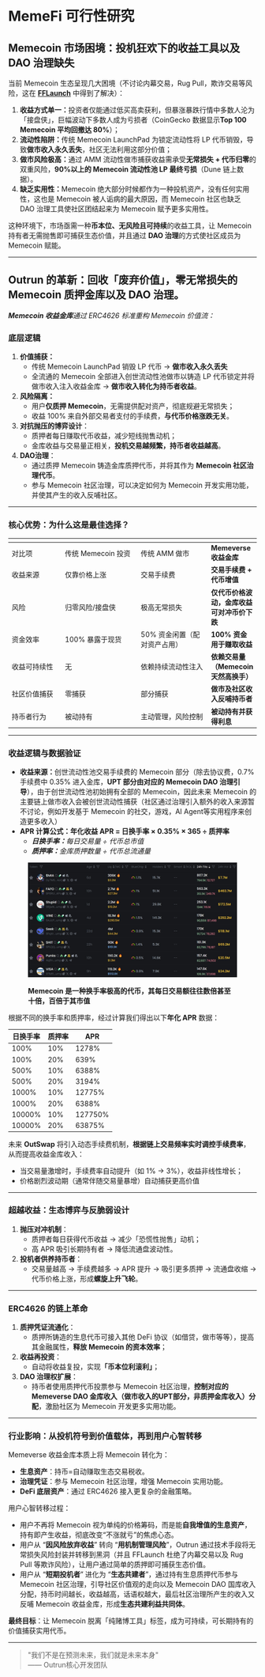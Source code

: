 # MemeFi 可行性研究

## **Memecoin 市场困境：投机狂欢下的收益工具以及 DAO 治理缺失**

当前 Memecoin 生态呈现几大困境（不讨论内幕交易，Rug Pull，欺诈交易等风险，这在 [**FFLaunch**](../../fflaunch/) 中得到了解决）：

1. **收益方式单一：**&#x6295;资者仅能通过低买高卖获利，但暴涨暴跌行情中多数人沦为「接盘侠」，巨幅波动下多数人成为亏损者（CoinGecko 数据显示**Top 100 Memecoin 平均回撤达 80%**）；
2. **流动性陷阱：**&#x4F20;统 Memecoin LaunchPad 为锁定流动性将 LP 代币销毁，导致**做市收入永久丢失**，社区无法利用这部分价值；
3. **做市风险极高：**&#x901A;过 AMM 流动性做市捕获收益需承受**无常损失 + 代币归零**的双重风险，**90%以上的 Memecoin 流动性池 LP 最终亏损**（Dune 链上数据）。
4. **缺乏实用性：**&#x4D;emecoin 绝大部分时候都作为一种投机资产，没有任何实用性，这也是 Memecoin 被人诟病的最大原因，而 Memecoin 社区也缺乏 DAO 治理工具使社区团结起来为 Memecoin 赋予更多实用性。

这种环境下，市场亟需一种**币本位、无风险且可持续**的收益工具，让 Memecoin 持有者无需抛售即可捕获生态价值，并且通过 **DAO 治理**的方式使社区成员为 Memecoin 赋能。

***

## **Outrun 的革新：回收「废弃价值」，零无常损失的 Memecoin 质押金库以及 DAO 治理。**

_**Memecoin 收益金库**通过 ERC4626 标准重构 Memecoin 价值流：_

### **底层逻辑**

1. **价值捕获：**
   * 传统 Memecoin LaunchPad 销毁 LP 代币 → **做市收入永久丢失**
   * 全流通的 Memecoin 全部进入创世流动性池做市以铸造 LP 代币锁定并将做市收入注入收益金库 → **做市收入转化为持币者收益**。
2. **风险隔离：**
   * 用户**仅质押 Memecoin**，无需提供配对资产，彻底规避无常损失；
   * 收益 100% 来自外部交易者支付的手续费，**与代币价格涨跌无关**。
3. **对抗抛压的博弈设计**：
   * 质押者每日赚取代币收益，减少短线抛售动机；
   * 金库收益与交易量正相关，**投机交易越频繁，持币者收益越高**。
4. **DAO治理**：
   * 通过质押 Memecoin 铸造金库质押代币，并将其作为 **Memecoin 社区治理代币**。
   * 参与 Memecoin 社区治理，可以决定如何为 Memecoin 开发实用功能，并使其产生的收入反哺社区。

***

### **核心优势：为什么这是最佳选择？**

<table data-header-hidden><thead><tr><th width="145"></th><th width="185"></th><th width="188"></th><th></th></tr></thead><tbody><tr><td>对比项</td><td>传统 Memecoin 投资</td><td>传统 AMM 做市</td><td><strong>Memeverse 收益金库</strong></td></tr><tr><td>收益来源</td><td>仅靠价格上涨</td><td>交易手续费</td><td><strong>交易手续费 + 代币增值</strong></td></tr><tr><td>风险</td><td>归零风险/接盘侠</td><td>极高无常损失</td><td><strong>仅代币价格波动，金库收益可对冲币价下跌</strong></td></tr><tr><td>资金效率</td><td>100% 暴露于现货</td><td>50% 资金闲置（配对资产占用）</td><td><strong>100% 资金用于赚取收益</strong></td></tr><tr><td>收益可持续性</td><td>无</td><td>依赖持续流动性注入</td><td><strong>依赖交易量（Memecoin 天然高换手）</strong></td></tr><tr><td>社区价值捕获</td><td>零捕获</td><td>部分捕获</td><td><strong>做市及社区收入反哺持币者</strong></td></tr><tr><td>持币者行为</td><td>被动持有</td><td>主动管理，风险控制</td><td><strong>被动持有并获得利息</strong></td></tr></tbody></table>

***

### **收益逻辑与数据验证**

* **收益来源：**&#x521B;世流动性池交易手续费的 Memecoin 部分（除去协议费，0.7% 手续费中 0.35% 进入金库，**UPT 部分由对应的 Memecoin DAO 治理引导**），由于创世流动性池初始拥有全部的 Memecoin，因此未来 Memecoin 的主要链上做市收入会被创世流动性捕获（社区通过治理引入额外的收入来源暂不讨论，例如开发基于 Memecoin 的社交，游戏，AI Agent等实用程序来创造更多收入）
* **APR 计算公式：年化收益 APR = 日换手率 × 0.35% × 365 ÷ 质押率**
  * _**日换手率：**&#x6BCF;日交易量 ÷ 代币总市值_ &#x20;
  * _**质押率：**&#x91D1;库质押数量 ÷ 代币总流通量_

<figure><img src="../../.gitbook/assets/gmgn.png" alt=""><figcaption><p><strong>Memecoin 是一种换手率极高的代币，其每日交易额往往数倍甚至十倍，百倍于其市值</strong></p></figcaption></figure>

根据不同的换手率和质押率，经过计算我们得出以下**年化 APR** 数据：

| 日换手率   | 质押率 | APR     |
| ------ | --- | ------- |
| 100%   | 10% | 1278%   |
| 100%   | 20% | 639%    |
| 500%   | 10% | 6388%   |
| 500%   | 20% | 3194%   |
| 1000%  | 10% | 12775%  |
| 1000%  | 20% | 6388%   |
| 10000% | 10% | 127750% |
| 10000% | 20% | 63875%  |

未来 **OutSwap** 将引入动态手续费机制，**根据链上交易频率实时调控手续费率**，从而提高收益金库收入：

* 当交易量激增时，手续费率自动提升（如 1% → 3%），收益非线性增长；
* 价格剧烈波动期（通常伴随交易量暴增）自动捕获更高价值

***

### **超越收益：生态博弈与反脆弱设计**

1. **抛压对冲机制**：
   * 质押者每日获得代币收益 → 减少「恐慌性抛售」动机；
   * 高 APR 吸引长期持有者 → 降低流通盘波动性。
2. **投机者供养持币者**：
   * 交易量越高 → 手续费越多 → APR 提升 → 吸引更多质押 → 流通盘收缩 → 代币价格上涨，形成**螺旋上升飞轮**。

***

### **ERC4626 的链上革命**

1. **质押凭证流通化**：
   * 质押所铸造的生息代币可接入其他 DeFi 协议（如借贷，做市等等），提高其金融属性，**释放 Memecoin 的资本效率**；
2. **收益再投资**：
   * 自动将收益复投，实&#x73B0;**「币本位利滚利」**；
3. **DAO 治理权扩展**：
   * 持币者使用质押代币投票参与 Memecoin 社区治理，**控制对应的 Memeverse DAO 金库收入（做市收入的UPT部分，非质押金库收入）分配**，激励社区为 Memecoin 开发更多实用功能。

***

### **行业影响：从投机符号到价值载体，再到用户心智转移**

Memeverse 收益金库本质上将 Memecoin 转化为：

* **生息资产**：持币=自动赚取生态交易税收。
* **治理凭证**：参与 Memecoin 社区治理，增强 Memecoin 实用功能。
* **DeFi 底层资产**：通过 ERC4626 接入更复杂的金融策略。

用户心智转移过程：

* 用户不再将 Memecoin 视为单纯的价格筹码，而是能**自我增值的生息资产**，持有即产生收益，彻底改变“不涨就亏”的焦虑心态。
* 用户从 “**因风险放弃收益**” 转向 “**用机制管理风险**”，Outrun 通过技术手段将无常损失风险封装并转移到黑洞（并且 FFLaunch 杜绝了内幕交易以及 Rug Pull 等欺诈风险），让用户通过简单的质押即可捕获生态价值。
* 用户从 “**短期投机者**” 进化为 “**生态共建者**”，通过持有生息质押代币参与 Memecoin 社区治理，引导社区价值观的走向以及 Memecoin DAO 国库收入分配，持币时间越长，收益越高，话语权越大，最后社区治理所产生的收入又反哺 Memecoin 收益金库，形成**生态共建利益共同体**。

**最终目标**：让 Memecoin 脱离「纯赌博工具」标签，成为可持续，可长期持有的价值捕获实用代币。

***

> "我们不是在预测未来，我们就是未来本身"\
> —— Outrun核心开发团队
